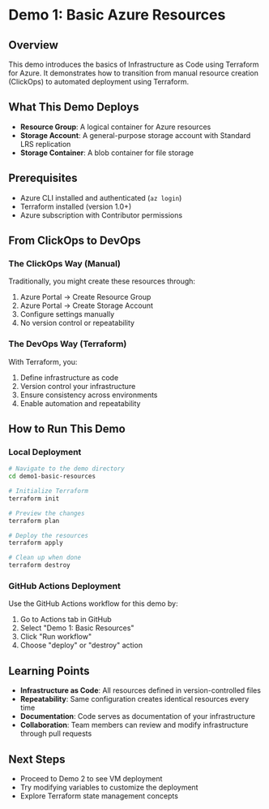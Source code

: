 # Demo 1: Basic Azure Resources

## Overview
This demo introduces the basics of Infrastructure as Code using Terraform for Azure. It demonstrates how to transition from manual resource creation (ClickOps) to automated deployment using Terraform.

## What This Demo Deploys
- **Resource Group**: A logical container for Azure resources
- **Storage Account**: A general-purpose storage account with Standard LRS replication
- **Storage Container**: A blob container for file storage

## Prerequisites
- Azure CLI installed and authenticated (`az login`)
- Terraform installed (version 1.0+)
- Azure subscription with Contributor permissions

## From ClickOps to DevOps

### The ClickOps Way (Manual)
Traditionally, you might create these resources through:
1. Azure Portal → Create Resource Group
2. Azure Portal → Create Storage Account
3. Configure settings manually
4. No version control or repeatability

### The DevOps Way (Terraform)
With Terraform, you:
1. Define infrastructure as code
2. Version control your infrastructure
3. Ensure consistency across environments
4. Enable automation and repeatability

## How to Run This Demo

### Local Deployment
```bash
# Navigate to the demo directory
cd demo1-basic-resources

# Initialize Terraform
terraform init

# Preview the changes
terraform plan

# Deploy the resources
terraform apply

# Clean up when done
terraform destroy
```

### GitHub Actions Deployment
Use the GitHub Actions workflow for this demo by:
1. Go to Actions tab in GitHub
2. Select "Demo 1: Basic Resources"
3. Click "Run workflow"
4. Choose "deploy" or "destroy" action

## Learning Points
- **Infrastructure as Code**: All resources defined in version-controlled files
- **Repeatability**: Same configuration creates identical resources every time
- **Documentation**: Code serves as documentation of your infrastructure
- **Collaboration**: Team members can review and modify infrastructure through pull requests

## Next Steps
- Proceed to Demo 2 to see VM deployment
- Try modifying variables to customize the deployment
- Explore Terraform state management concepts